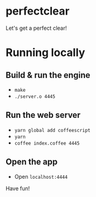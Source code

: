 # perfectclear

Let's get a perfect clear!

# Running locally

## Build & run the engine
- `make`
- `./server.o 4445`

## Run the web server
- `yarn global add coffeescript`
- `yarn`
- `coffee index.coffee 4445`

## Open the app
- Open `localhost:4444`

Have fun!
